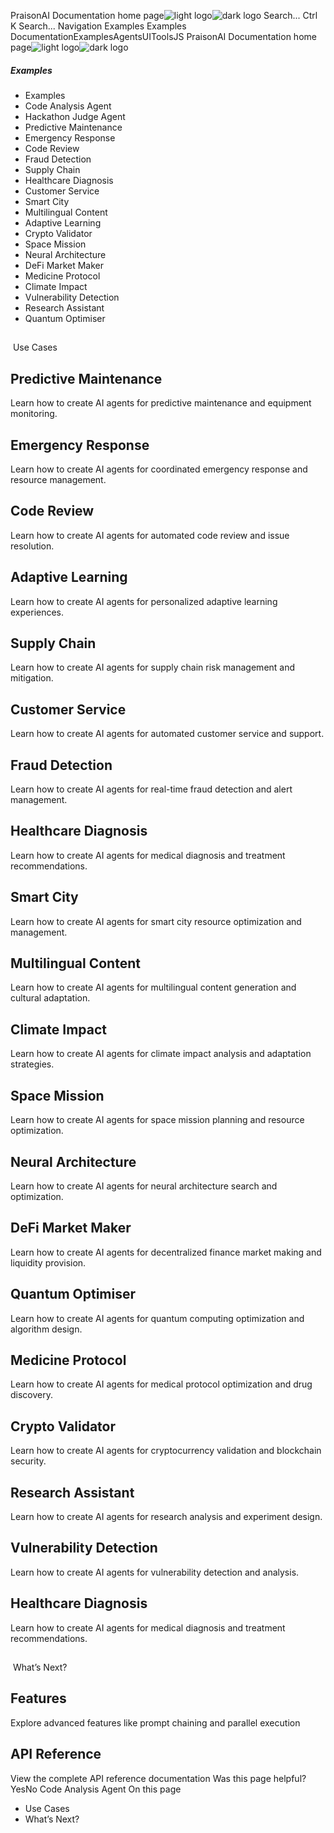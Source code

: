 PraisonAI Documentation home page![light logo](https://docs.praison.ai/images/praisonai-logo-large-dark.png)![dark logo](https://docs.praison.ai/images/praisonai-logo-large-light.png)
Search...
Ctrl K
Search...
Navigation
Examples
Examples
DocumentationExamplesAgentsUIToolsJS
PraisonAI Documentation home page![light logo](https://docs.praison.ai/images/praisonai-logo-large-dark.png)![dark logo](https://docs.praison.ai/images/praisonai-logo-large-light.png)
##### Examples
  * Examples
  * Code Analysis Agent
  * Hackathon Judge Agent
  * Predictive Maintenance
  * Emergency Response
  * Code Review
  * Fraud Detection
  * Supply Chain
  * Healthcare Diagnosis
  * Customer Service
  * Smart City
  * Multilingual Content
  * Adaptive Learning
  * Crypto Validator
  * Space Mission
  * Neural Architecture
  * DeFi Market Maker
  * Medicine Protocol
  * Climate Impact
  * Vulnerability Detection
  * Research Assistant
  * Quantum Optimiser


## 
​
Use Cases
## Predictive Maintenance
Learn how to create AI agents for predictive maintenance and equipment monitoring.
## Emergency Response
Learn how to create AI agents for coordinated emergency response and resource management.
## Code Review
Learn how to create AI agents for automated code review and issue resolution.
## Adaptive Learning
Learn how to create AI agents for personalized adaptive learning experiences.
## Supply Chain
Learn how to create AI agents for supply chain risk management and mitigation.
## Customer Service
Learn how to create AI agents for automated customer service and support.
## Fraud Detection
Learn how to create AI agents for real-time fraud detection and alert management.
## Healthcare Diagnosis
Learn how to create AI agents for medical diagnosis and treatment recommendations.
## Smart City
Learn how to create AI agents for smart city resource optimization and management.
## Multilingual Content
Learn how to create AI agents for multilingual content generation and cultural adaptation.
## Climate Impact
Learn how to create AI agents for climate impact analysis and adaptation strategies.
## Space Mission
Learn how to create AI agents for space mission planning and resource optimization.
## Neural Architecture
Learn how to create AI agents for neural architecture search and optimization.
## DeFi Market Maker
Learn how to create AI agents for decentralized finance market making and liquidity provision.
## Quantum Optimiser
Learn how to create AI agents for quantum computing optimization and algorithm design.
## Medicine Protocol
Learn how to create AI agents for medical protocol optimization and drug discovery.
## Crypto Validator
Learn how to create AI agents for cryptocurrency validation and blockchain security.
## Research Assistant
Learn how to create AI agents for research analysis and experiment design.
## Vulnerability Detection
Learn how to create AI agents for vulnerability detection and analysis.
## Healthcare Diagnosis
Learn how to create AI agents for medical diagnosis and treatment recommendations.
## 
​
What’s Next?
## Features
Explore advanced features like prompt chaining and parallel execution
## API Reference
View the complete API reference documentation
Was this page helpful?
YesNo
Code Analysis Agent
On this page
  * Use Cases
  * What’s Next?


